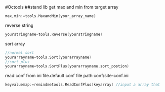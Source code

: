 #Octools
##stand lib
get max and min from target array
```go
max,min:=tools.MaxandMin(your_array_name)
```
reverse string
```go
yourstringname=tools.Reverse(yourstringname)
```
sort array
```go
//normal sort
yourarrayname=tools.Sort(yourarrayname)
//sort plus
yourarrayname=tools.SortPlus(yourarrayname,sort_postion)
```
read conf from ini file.default conf file path:conf/site-conf.ini
```go
keyvaluemap:=remindmetools.ReadConfPlus(keyarray) //input a array that should include your all key you want,and it will return a key : value map to you
```